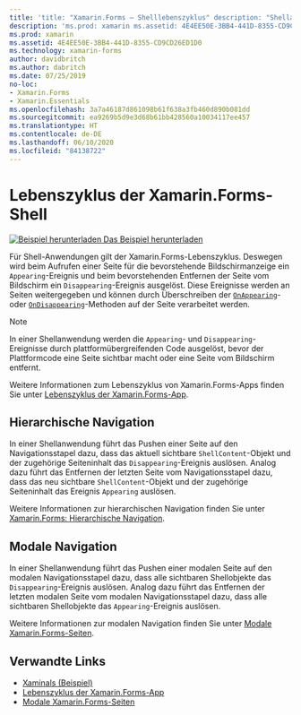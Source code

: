 ```yaml
---
title: 'title: "Xamarin.Forms – Shelllebenszyklus" description: "Shellanwendungen respektieren den Lebenszyklus von Xamarin.Forms, und ein „Appearing“-Ereignis wird ausgelöst, wenn eine Seite auf dem Bildschirm angezeigt werden soll. Ein „Disappearing“-Ereignis wird ausgelöst, wenn eine Seite in Kürze nicht mehr auf dem Bildschirm angezeigt werden soll."'
description: 'ms.prod: xamarin ms.assetid: 4E4EE50E-3BB4-441D-8355-CD9CD26ED1D0 ms.technology: xamarin-forms author: davidbritch ms.author: dabritch ms.date: 07/25/2019 no-loc: [Xamarin.Forms, Xamarin.Essentials]'
ms.prod: xamarin
ms.assetid: 4E4EE50E-3BB4-441D-8355-CD9CD26ED1D0
ms.technology: xamarin-forms
author: davidbritch
ms.author: dabritch
ms.date: 07/25/2019
no-loc:
- Xamarin.Forms
- Xamarin.Essentials
ms.openlocfilehash: 3a7a46187d861098b61f638a3fb460d890b081dd
ms.sourcegitcommit: ea9269b5d9e3d68b61bb428560a10034117ee457
ms.translationtype: HT
ms.contentlocale: de-DE
ms.lasthandoff: 06/10/2020
ms.locfileid: "84138722"
---
```

# <a name="xamarinforms-shell-lifecycle"></a>Lebenszyklus der Xamarin.Forms-Shell

[![Beispiel herunterladen](~/media/shared/download.png) Das Beispiel herunterladen](https://docs.microsoft.com/samples/xamarin/xamarin-forms-samples/userinterface-xaminals/)

Für Shell-Anwendungen gilt der Xamarin.Forms-Lebenszyklus. Deswegen wird beim Aufrufen einer Seite für die bevorstehende Bildschirmanzeige ein `Appearing`-Ereignis und beim bevorstehenden Entfernen der Seite vom Bildschirm ein `Disappearing`-Ereignis ausgelöst. Diese Ereignisse werden an Seiten weitergegeben und können durch Überschreiben der [`OnAppearing`](xref:Xamarin.Forms.Page.OnAppearing)- oder [`OnDisappearing`](xref:Xamarin.Forms.Page.OnDisappearing)-Methoden auf der Seite verarbeitet werden.

> [!NOTE]
> In einer Shellanwendung werden die `Appearing`- und `Disappearing`-Ereignisse durch plattformübergreifenden Code ausgelöst, bevor der Plattformcode eine Seite sichtbar macht oder eine Seite vom Bildschirm entfernt.

Weitere Informationen zum Lebenszyklus von Xamarin.Forms-Apps finden Sie unter [Lebenszyklus der Xamarin.Forms-App](~/xamarin-forms/app-fundamentals/app-lifecycle.md).

## <a name="hierarchical-navigation"></a>Hierarchische Navigation

In einer Shellanwendung führt das Pushen einer Seite auf den Navigationsstapel dazu, dass das aktuell sichtbare `ShellContent`-Objekt und der zugehörige Seiteninhalt das `Disappearing`-Ereignis auslösen. Analog dazu führt das Entfernen der letzten Seite vom Navigationsstapel dazu, dass das neu sichtbare `ShellContent`-Objekt und der zugehörige Seiteninhalt das Ereignis `Appearing` auslösen.

Weitere Informationen zur hierarchischen Navigation finden Sie unter [Xamarin.Forms: Hierarchische Navigation](~/xamarin-forms/app-fundamentals/navigation/hierarchical.md).

## <a name="modal-navigation"></a>Modale Navigation

In einer Shellanwendung führt das Pushen einer modalen Seite auf den modalen Navigationsstapel dazu, dass alle sichtbaren Shellobjekte das `Disappearing`-Ereignis auslösen. Analog dazu führt das Entfernen der letzten modalen Seite vom modalen Navigationsstapel dazu, dass alle sichtbaren Shellobjekte das `Appearing`-Ereignis auslösen.

Weitere Informationen zur modalen Navigation finden Sie unter [Modale Xamarin.Forms-Seiten](~/xamarin-forms/app-fundamentals/navigation/modal.md).

## <a name="related-links"></a>Verwandte Links

- [Xaminals (Beispiel)](https://docs.microsoft.com/samples/xamarin/xamarin-forms-samples/userinterface-xaminals/)
- [Lebenszyklus der Xamarin.Forms-App](~/xamarin-forms/app-fundamentals/app-lifecycle.md)
- [Modale Xamarin.Forms-Seiten](~/xamarin-forms/app-fundamentals/navigation/modal.md)
